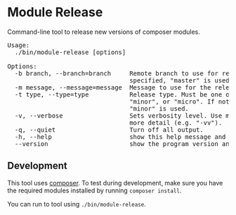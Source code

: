 Module Release
==============
Command-line tool to release new versions of composer modules.

<pre>
Usage:
  ./bin/module-release [options]

Options:
  -b branch, --branch=branch     Remote branch to use for release. If not
                                 specified, "master" is used.
  -m message, --message=message  Message to use for the release tag.
  -t type, --type=type           Release type. Must be one of "major",
                                 "minor", or "micro". If not specified,
                                 "minor" is used.
  -v, --verbose                  Sets verbosity level. Use multiples for
                                 more detail (e.g. "-vv").
  -q, --quiet                    Turn off all output.
  -h, --help                     show this help message and exit
  --version                      show the program version and exit
</pre>

Development
-----------
This tool uses [composer](https://getcomposer.org/). To test during
development, make sure you have the required modules installed by running
`composer install`.

You can run to tool using `./bin/module-release`.
